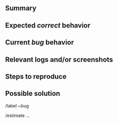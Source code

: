 <!---
Please read this!

Before opening a new issue, make sure to search for keywords in the issues and verify the issue you're about to submit isn't a duplicate.
--->

## Summary

<!-- Summarize the bug encountered concisely -->

## Expected *correct* behavior

<!-- Describe what you intended to get/see -->

## Current *bug* behavior

<!-- Describe what you actually got/saw -->

## Relevant logs and/or screenshots

<!-- Paste any relevant logs - please use code blocks (```) to format console output,
logs, and code as it's very hard to read otherwise. -->

## Steps to reproduce

<!-- List the platform, software version, etc, you are on. -->

<!-- List the steps you took to get/see the unexpected behavior -->

## Possible solution

<!-- List possible solutions for further investigations -->

<!-- List possible next steps -->

<!---
LINES BELOW WILL SET GITLAB ISSUE PROPERTIES
--->
/label ~bug

<!-- Estimate the amount of hours needed to fix the bug -->
/estimate ...